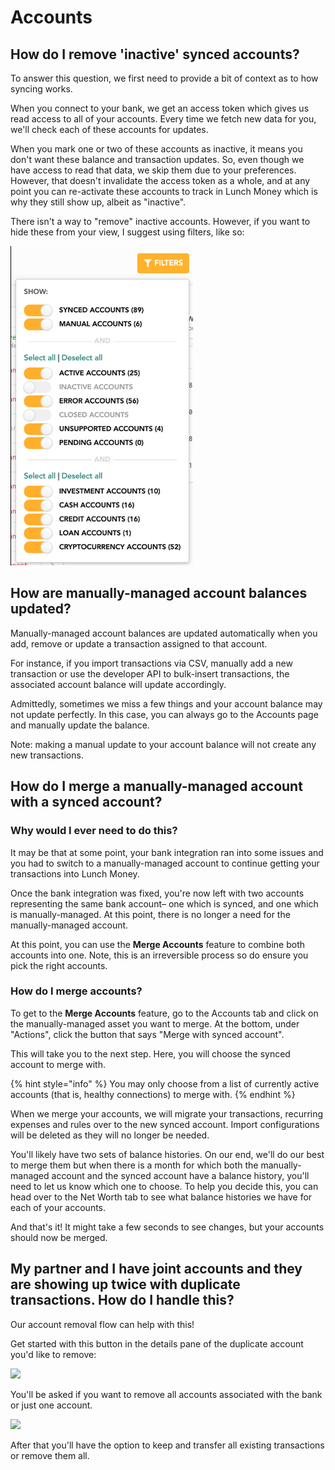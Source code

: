 # Accounts

## How do I remove 'inactive' synced accounts?

To answer this question, we first need to provide a bit of context as to how syncing works.

When you connect to your bank, we get an access token which gives us read access to all of your accounts. Every time we fetch new data for you, we'll check each of these accounts for updates. 

When you mark one or two of these accounts as inactive, it means you don't want these balance and transaction updates. So, even though we have access to read that data, we skip them due to your preferences. However, that doesn't invalidate the access token as a whole, and at any point you can re-activate these accounts to track in Lunch Money which is why they still show up, albeit as "inactive".

There isn't a way to "remove" inactive accounts. However, if you want to hide these from your view, I suggest using filters, like so:

![Use view filters to hide inactive accounts from your view](../.gitbook/assets/screen-shot-2021-03-24-at-4.18.02-pm.png)

## How are manually-managed account balances updated?

Manually-managed account balances are updated automatically when you add, remove or update a transaction assigned to that account.

For instance, if you import transactions via CSV, manually add a new transaction or use the developer API to bulk-insert transactions, the associated account balance will update accordingly.

Admittedly, sometimes we miss a few things and your account balance may not update perfectly. In this case, you can always go to the Accounts page and manually update the balance.

Note: making a manual update to your account balance will not create any new transactions.

## How do I merge a manually-managed account with a synced account?

### Why would I ever need to do this?

It may be that at some point, your bank integration ran into some issues and you had to switch to a manually-managed account to continue getting your transactions into Lunch Money.

Once the bank integration was fixed, you're now left with two accounts representing the same bank account– one which is synced, and one which is manually-managed. At this point, there is no longer a need for the manually-managed account.

At this point, you can use the **Merge Accounts** feature to combine both accounts into one. Note, this is an irreversible process so do ensure you pick the right accounts.

### How do I merge accounts?

To get to the **Merge Accounts** feature, go to the Accounts tab and click on the manually-managed asset you want to merge.  At the bottom, under "Actions", click the button that says "Merge with synced account".

This will take you to the next step. Here, you will choose the synced account to merge with. 

{% hint style="info" %}
You may only choose from a list of currently active accounts \(that is, healthy connections\) to merge with.
{% endhint %}

When we merge your accounts, we will migrate your transactions, recurring expenses and rules over to the new synced account. Import configurations will be deleted as they will no longer be needed. 

You'll likely have two sets of balance histories. On our end, we'll do our best to merge them but when there is a month for which both the manually-managed account and the synced account have a balance history, you'll need to let us know which one to choose. To help you decide this, you can head over to the Net Worth tab to see what balance histories we have for each of your accounts.

And that's it! It might take a few seconds to see changes, but your accounts should now be merged.

## My partner and I have joint accounts and they are showing up twice with duplicate transactions. How do I handle this?

Our account removal flow can help with this!

Get started with this button in the details pane of the duplicate account you'd like to remove:

![](../.gitbook/assets/screen-shot-2020-04-07-at-11.35.53-am.png)

You'll be asked if you want to remove all accounts associated with the bank or just one account.

![](../.gitbook/assets/unnamed.png)

After that you'll have the option to keep and transfer all existing transactions or remove them all.

